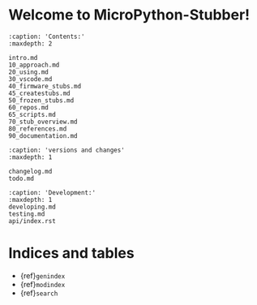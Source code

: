 
# Welcome to MicroPython-Stubber!

```{toctree}
:caption: 'Contents:'
:maxdepth: 2

intro.md
10_approach.md
20_using.md
30_vscode.md
40_firmware_stubs.md
45_createstubs.md
50_frozen_stubs.md
60_repos.md
65_scripts.md
70_stub_overview.md
80_references.md
90_documentation.md
```

```{toctree}
:caption: 'versions and changes'
:maxdepth: 1

changelog.md
todo.md

```

```{toctree}
:caption: 'Development:'
:maxdepth: 1
developing.md
testing.md
api/index.rst
```

# Indices and tables

- {ref}`genindex`
- {ref}`modindex`
- {ref}`search`
